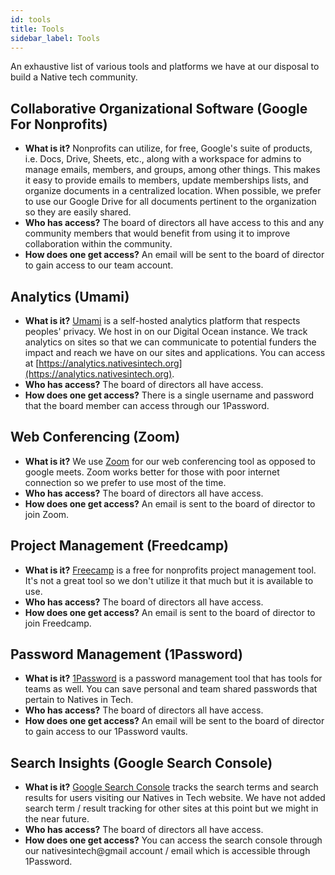 ```yaml
---
id: tools
title: Tools
sidebar_label: Tools
---
```


An exhaustive list of various tools and platforms we have at our disposal to build a Native tech community.

## Collaborative Organizational Software (Google For Nonprofits)

- **What is it?** Nonprofits can utilize, for free, Google's suite of products, i.e. Docs, Drive, Sheets, etc., along with a workspace for admins to manage emails, members, and groups, among other things. This makes it easy to provide emails to members, update memberships lists, and organize documents in a centralized location. When possible, we prefer to use our Google Drive for all documents pertinent to the organization so they are easily shared.
- **Who has access?** The board of directors all have access to this and any community members that would benefit from using it to improve collaboration within the community.
- **How does one get access?** An email will be sent to the board of director to gain access to our team account.

## Analytics (Umami)

- **What is it?** [Umami](https://umami.is/) is a self-hosted analytics platform that respects peoples' privacy. We host in on our Digital Ocean instance. We track analytics on sites so that we can communicate to potential funders the impact and reach we have on our sites and applications. You can access at [https://analytics.nativesintech.org](https://analytics.nativesintech.org).
- **Who has access?** The board of directors all have access.
- **How does one get access?** There is a single username and password that the board member can access through our 1Password.

## Web Conferencing (Zoom)

- **What is it?** We use [Zoom](https://zoom.us) for our web conferencing tool as opposed to google meets. Zoom works better for those with poor internet connection so we prefer to use most of the time.
- **Who has access?** The board of directors all have access.
- **How does one get access?** An email is sent to the board of director to join Zoom.

## Project Management (Freedcamp)

- **What is it?** [Freecamp](https://freedcamp.com/) is a free for nonprofits project management tool. It's not a great tool so we don't utilize it that much but it is available to use.
- **Who has access?** The board of directors all have access.
- **How does one get access?** An email is sent to the board of director to join Freedcamp.

## Password Management (1Password)

- **What is it?** [1Password](https://1password.com) is a password management tool that has tools for teams as well. You can save personal and team shared passwords that pertain to Natives in Tech.
- **Who has access?** The board of directors all have access.
- **How does one get access?** An email will be sent to the board of director to gain access to our 1Password vaults.

## Search Insights (Google Search Console)

- **What is it?** [Google Search Console](https://search.google.com/search-console/about) tracks the search terms and search results for users visiting our Natives in Tech website. We have not added search term / result tracking for other sites at this point but we might in the near future.
- **Who has access?** The board of directors all have access.
- **How does one get access?** You can access the search console through our nativesintech@gmail account / email which is accessible through 1Password.
